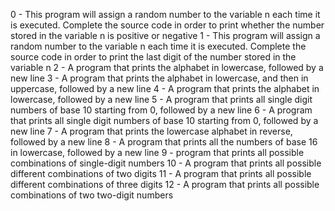 0 - This program will assign a random number to the variable n each time it is executed. Complete the source code in order to print whether the number stored in the variable n is positive or negative
1 - This program will assign a random number to the variable n each time it is executed. Complete the source code in order to print the last digit of the number stored in the variable n
2 - A program that prints the alphabet in lowercase, followed by a new line
3 - A program that prints the alphabet in lowercase, and then in uppercase, followed by a new line
4 - A program that prints the alphabet in lowercase, followed by a new line
5 - A program that prints all single digit numbers of base 10 starting from 0, followed by a new line
6 - A program that prints all single digit numbers of base 10 starting from 0, followed by a new line
7 - A program that prints the lowercase alphabet in reverse, followed by a new line
8 - A program that prints all the numbers of base 16 in lowercase, followed by a new line
9 - program that prints all possible combinations of single-digit numbers
10 - A program that prints all possible different combinations of two digits
11 - A program that prints all possible different combinations of three digits
12 - A program that prints all possible combinations of two two-digit numbers
